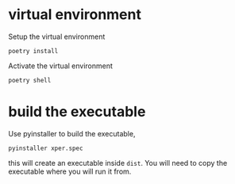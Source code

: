 # virtual environment
Setup the virtual environment 
```
poetry install
```

Activate the virtual environment
```
poetry shell
```

# build the executable
Use pyinstaller to build the executable,

```
pyinstaller xper.spec
```

this will create an executable inside ``dist``. 
You will need to copy the executable where you will run it from.